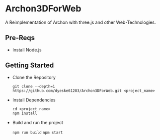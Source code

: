 # Archon3DForWeb
A Reimplementation of Archon with three.js and other Web-Technologies.

## Pre-Reqs
- Install Node.js
## Getting Started

- Clone the Repository

    `git clone --depth=1 https://github.com/dyeske61283/Archon3DForWeb.git <project_name>`
- Install Dependencies

    `cd <project_name>`  
    `npm install `

- Build and run the project

    `npm run build`
    `npm start`